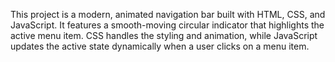 This project is a modern, animated navigation bar built with HTML, CSS, and JavaScript. 
It features a smooth-moving circular indicator that highlights the active menu item. 
CSS handles the styling and animation, while JavaScript updates 
the active state dynamically when a user clicks on a menu item.
